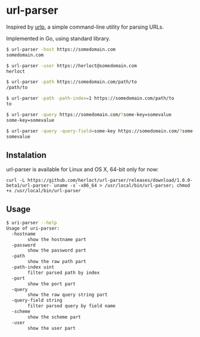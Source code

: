 # url-parser

Inspired by [urlp](https://github.com/clayallsopp/urlp), a simple command-line utility for parsing URLs.

Implemented in Go, using standard library.

```bash
$ url-parser -host https://somedomain.com
somedomain.com

$ url-parser -user https://herloct@somedomain.com
herloct

$ url-parser -path https://somedomain.com/path/to
/path/to

$ url-parser -path -path-index=1 https://somedomain.com/path/to
to

$ url-parser -query https://somedomain.com/?some-key=somevalue
some-key=somevalue

$ url-parser -query -query-field=some-key https://somedomain.com/?some-key=somevalue
somevalue
```

## Instalation

url-parser is available for Linux and OS X, 64-bit only for now:

```curl
curl -L https://github.com/herloct/url-parser/releases/download/1.0.0-beta1/url-parser-`uname -s`-x86_64 > /usr/local/bin/url-parser; chmod +x /usr/local/bin/url-parser

```

## Usage

```bash
$ uri-parser --help
Usage of uri-parser:
  -hostname
    	show the hostname part
  -password
    	show the password part
  -path
    	show the raw path part
  -path-index uint
    	filter parsed path by index
  -port
    	show the port part
  -query
    	show the raw query string part
  -query-field string
    	filter parsed query by field name
  -scheme
    	show the scheme part
  -user
    	show the user part
```
